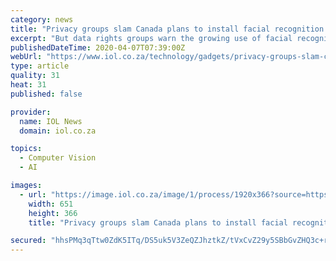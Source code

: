 ```yaml
---
category: news
title: "Privacy groups slam Canada plans to install facial recognition technology inside homes"
excerpt: "But data rights groups warn the growing use of facial recognition technology by private companies is an invasion of privacy, and underscores the need to modernize Canada's legislation on the collection and use of personal information. \"Canada's privacy laws are 30 years old. They are not adequate,\" said Sharon Polsky, president of the Privacy ..."
publishedDateTime: 2020-04-07T07:39:00Z
webUrl: "https://www.iol.co.za/technology/gadgets/privacy-groups-slam-canada-plans-to-install-facial-recognition-technology-inside-homes-46369839"
type: article
quality: 31
heat: 31
published: false

provider:
  name: IOL News
  domain: iol.co.za

topics:
  - Computer Vision
  - AI

images:
  - url: "https://image.iol.co.za/image/1/process/1920x366?source=https://inm-baobab-prod-eu-west-1.s3.amazonaws.com/public/inm/iol/media/image/2020/04/07/46369839/eye-2771174_192.jpg&operation=CROP&offset=0x128&resize=1920x1080"
    width: 651
    height: 366
    title: "Privacy groups slam Canada plans to install facial recognition technology inside homes"

secured: "hhsPMq3qTtw0ZdK5ITq/DS5uk5V3ZeQZJhztkZ/tVxCvZ29y5SBbGvZHQ3c+rUAOI+UsOQ1vSHdqIHkpJHHmZ2LBGLVrwyjkgLBUduhbM4I9mkCN08Lk+emEnTqBXLtzENsfFCRIEFZGhMT+wje0tXTcQFiz/fWyIervy4AHyMzVbvJ31gzB3yX9nZEZi30jpG+8D3tkvhylkjOxXe9CYppOi5ggTYG0NDa5M5KJE/8P+3NynJ3ncpaN5qkM1AZt5BtViOAN+mbf8Zt55DSfH0mTnMzeS/rX745Qtl44dBnLNXRFwj4PD0OCQ4j7y+YI;p/2hVnve9P+aKVfTtkS41w=="
---
```


